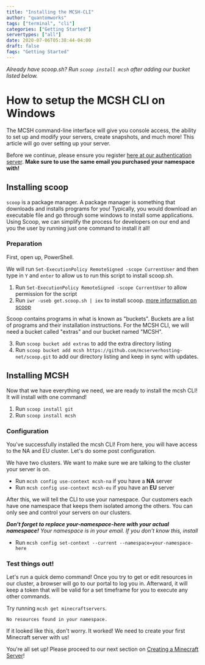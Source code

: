 ```yaml
---
title: "Installing the MCSH-CLI"
author: "quantomworks"
tags: ["terminal", "cli"]
categories: ["Getting Started"]
servertypes: ["all"]
date: 2020-07-06T05:38:44-04:00
draft: false
faqs: "Getting Started"
---
```





*Already have scoop.sh? Run `scoop install mcsh` after adding our bucket listed below.*

# How to setup the MCSH CLI on Windows

The MCSH command-line interface will give you console access, the ability to set up and modify your servers, create snapshots, and much more! This article will go over setting up your server. 

Before we continue, please ensure you register [here at our authentication server](https://keycloak.sfxworks.net/auth/realms/mcsh/account "Registration"). **Make sure to use the same email you purchased your namespace with!**

## Installing scoop

`scoop` is a package manager. A package manager is something that downloads and installs programs for you! Typically, you would download an executable file and go through some windows to install some applications. Using Scoop, we can simplify the process for developers on our end and you the user by running just one command to install it all! 

### Preparation


First, open up, PowerShell.

We will run `Set-ExecutionPolicy RemoteSigned -scope CurrentUser` and then type in `Y` and `enter` to allow us to run this script to install scoop.sh.

1. Run `Set-ExecutionPolicy RemoteSigned -scope CurrentUser` to allow permission for the script
2. Run `iwr -useb get.scoop.sh | iex` to install scoop. [more information on scoop](https://scoop.sh/)

Scoop contains programs in what is known as "buckets". Buckets are a list of programs and their installation instructions. For the MCSH CLI, we will need a bucket called "extras" and our bucket named "MCSH".


3. Run `scoop bucket add extras` to add the extra directory listing
4. Run `scoop bucket add mcsh https://github.com/mcserverhosting-net/scoop.git` to add our directory listing and keep in sync with updates.

## Installing MCSH



Now that we have everything we need, we are ready to install the mcsh CLI! It will install with one command!

1. Run `scoop install git`
2. Run `scoop install mcsh`

### Configuration

You've successfully installed the mcsh CLI! From here, you will have access to the NA and EU cluster. Let's do some post configuration.

We have two clusters. We want to make sure we are talking to the cluster your server is on.

- Run `mcsh config use-context mcsh-na` if you have a **NA** server
- Run `mcsh config use-context mcsh-eu` if you have an **EU** server

After this, we will tell the CLI to use your namespace. Our customers each have one namespace that keeps them isolated among the others. You can only see and control your servers on our clusters.

***Don't forget to replace your-namespace-here with your actual namespace!***
*Your namespace is in your email. If you don't know this, install*

- Run `mcsh config set-context --current --namespace=your-namespace-here` 

### Test things out!

Let's run a quick demo command! Once you try to get or edit resources in our cluster, a browser will go to our portal to log you in. Afterward, it will keep a token that will be valid for a set timeframe for you to execute any other commands. 

Try running `mcsh get minecraftservers`.

```~ $ mcsh get minecraftservers
No resources found in your namespace.
```

If it looked like this, don't worry. It worked! We need to create your first Minecraft server with us!

You're all set up! Please proceed to our next section on [Creating a Minecraft Server](/support/post/how-to-create-a-minecraft-server/)!
